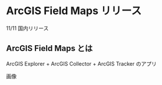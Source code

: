 # ArcGIS Field Maps リリース
11/11 国内リリース

## ArcGIS Field Maps とは
ArcGIS Explorer + ArcGIS Collector + ArcGIS Tracker のアプリ

画像